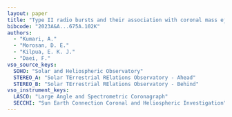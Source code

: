 ```yaml
---
layout: paper
title: "Type II radio bursts and their association with coronal mass ejections in solar cycles 23 and 24"
bibcode: "2023A&A...675A.102K"
authors: 
  - "Kumari, A."
  - "Morosan, D. E."
  - "Kilpua, E. K. J."
  - "Daei, F."
vso_source_keys:
  SOHO: "Solar and Heliospheric Observatory"
  STEREO_A: "Solar TErrestrial RElations Observatory - Ahead"
  STEREO_B: "Solar TErrestrial RElations Observatory - Behind"
vso_instrument_keys:
  LASCO: "Large Angle and Spectrometric Coronagraph"
  SECCHI: "Sun Earth Connection Coronal and Heliospheric Investigation"
---
```

